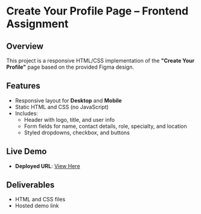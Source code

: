 # Create Your Profile Page – Frontend Assignment

## Overview
This project is a responsive HTML/CSS implementation of the **"Create Your Profile"** page based on the provided Figma design.

## Features
- Responsive layout for **Desktop** and **Mobile**
- Static HTML and CSS (no JavaScript)
- Includes:
  - Header with logo, title, and user info
  - Form fields for name, contact details, role, specialty, and location
  - Styled dropdowns, checkbox, and buttons

## Live Demo
- **Deployed URL**: [View Here](https://superb-pastelito-99f582.netlify.app/)

## Deliverables
- HTML and CSS files
- Hosted demo link
